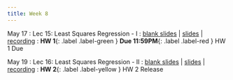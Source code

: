 ```yaml
---
title: Week 8
---
```


May 17
: Lec 15: Least Squares Regression -  I
: [blank slides](#) \| [slides](#) \| [recording](#)
: **HW 1**{: .label .label-green } **Due 11:59PM**{: .label .label-red } HW 1 Due

May 19
: Lec 16: Least Squares Regression -  II
: [blank slides](#) \| [slides](#) \| [recording](#)
: **HW 2**{: .label .label-yellow } HW 2 Release